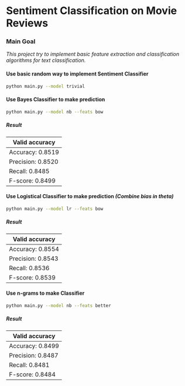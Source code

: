 # Sentiment Classification on Movie Reviews

### Main Goal

*This project try to implement basic feature extraction and classification algorithms for text classification.*

#### Use basic random way to implement Sentiment Classifier

```bash
python main.py --model trivial
```

#### Use Bayes Classifier to make prediction

```bash
python main.py --model nb --feats bow
```

##### Result

| Valid accuracy    |
|-------------------|
| Accuracy: 0.8519  |
| Precision: 0.8520 |
| Recall: 0.8485    |
| F-score: 0.8499   |

#### Use Logistical Classifier to make prediction *(Combine bias in theta)*

```bash
python main.py --model lr --feats bow
```

##### Result

| Valid accuracy    |
|-------------------|
| Accuracy: 0.8554  |
| Precision: 0.8543 |
| Recall: 0.8536    |
| F-score: 0.8539   |

#### Use n-grams to make Classifier

```bash
python main.py --model nb --feats better
```

##### Result

| Valid accuracy    |
|-------------------|
| Accuracy: 0.8499  |
| Precision: 0.8487 |
| Recall: 0.8481    |
| F-score: 0.8484   |